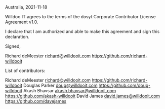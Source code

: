 Australia, 2021-11-18

Willdoo IT agrees to the terms of the dosyt Corporate Contributor License
Agreement v1.0.

I declare that I am authorized and able to make this agreement and sign this
declaration.

Signed,

Richard deMeester richard@willdooit.com https://github.com/richard-willdooit

List of contributors:

Richard deMeester richard@willdooit.com https://github.com/richard-willdooit
Douglas Parker doug@willdooit.com https://github.com/doug-willdooit
Akash Bhavsar akash.bhavsar@willdooit.com https://github.com/akash-willdooit
David James david.james@willdooit.com https://github.com/davejames
